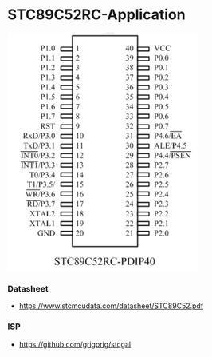 STC89C52RC-Application
======================
![](pinout.jpg)
### Datasheet
- https://www.stcmcudata.com/datasheet/STC89C52.pdf

### ISP
- https://github.com/grigorig/stcgal
